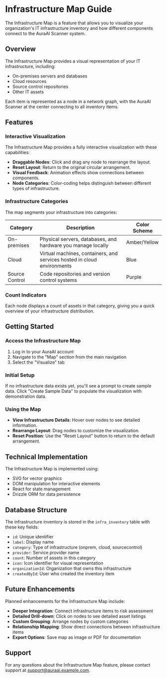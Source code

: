 # Infrastructure Map Guide

The Infrastructure Map is a feature that allows you to visualize your organization's IT infrastructure inventory and how different components connect to the AuraAI Scanner system.

## Overview

The Infrastructure Map provides a visual representation of your IT infrastructure, including:

- On-premises servers and databases
- Cloud resources
- Source control repositories 
- Other IT assets

Each item is represented as a node in a network graph, with the AuraAI Scanner at the center connecting to all inventory items.

## Features

### Interactive Visualization

The Infrastructure Map provides a fully interactive visualization with these capabilities:

- **Draggable Nodes**: Click and drag any node to rearrange the layout.
- **Reset Layout**: Return to the original circular arrangement.
- **Visual Feedback**: Animation effects show connections between components.
- **Node Categories**: Color-coding helps distinguish between different types of infrastructure.

### Infrastructure Categories

The map segments your infrastructure into categories:

| Category | Description | Color Scheme |
|----------|-------------|--------------|
| On-premises | Physical servers, databases, and hardware you manage locally | Amber/Yellow |
| Cloud | Virtual machines, containers, and services hosted in cloud environments | Blue |
| Source Control | Code repositories and version control systems | Purple |

### Count Indicators

Each node displays a count of assets in that category, giving you a quick overview of your infrastructure distribution.

## Getting Started

### Access the Infrastructure Map

1. Log in to your AuraAI account
2. Navigate to the "Map" section from the main navigation
3. Select the "Visualize" tab

### Initial Setup

If no infrastructure data exists yet, you'll see a prompt to create sample data. Click "Create Sample Data" to populate the visualization with demonstration data.

### Using the Map

- **View Infrastructure Details**: Hover over nodes to see detailed information.
- **Rearrange Layout**: Drag nodes to customize the visualization.
- **Reset Position**: Use the "Reset Layout" button to return to the default arrangement.

## Technical Implementation

The Infrastructure Map is implemented using:

- SVG for vector graphics
- DOM manipulation for interactive elements
- React for state management
- Drizzle ORM for data persistence

## Database Structure

The infrastructure inventory is stored in the `infra_inventory` table with these key fields:

- `id`: Unique identifier
- `label`: Display name
- `category`: Type of infrastructure (onprem, cloud, sourcecontrol)
- `provider`: Service provider name
- `count`: Number of assets in this category
- `icon`: Icon identifier for visual representation
- `organizationId`: Organization that owns this infrastructure
- `createdById`: User who created the inventory item

## Future Enhancements

Planned enhancements for the Infrastructure Map include:

- **Deeper Integration**: Connect infrastructure items to risk assessment
- **Detailed Drill-down**: Click on nodes to see detailed asset listings
- **Custom Grouping**: Arrange nodes by custom categories
- **Relationship Mapping**: Show direct connections between infrastructure items
- **Export Options**: Save map as image or PDF for documentation

## Support

For any questions about the Infrastructure Map feature, please contact support at support@auraai.example.com.